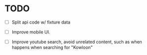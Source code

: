 # TODO

- [ ] Split api code w/ fixture data

- [ ] Improve mobile UI.

- [ ]  Improve youtube search, avoid unrelated content, such as when happens when searching for "Kowloon"
